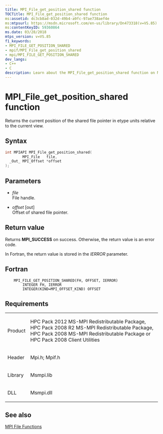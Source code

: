 ```yaml
---
title: MPI_File_get_position_shared function
TOCTitle: MPI_File_get_position_shared function
ms:assetid: dc3cb8ad-032d-49b4-a9fc-97ae738aef4e
ms:mtpsurl: https://msdn.microsoft.com/en-us/library/Dn473318(v=VS.85)
ms:contentKeyID: 59360864
ms.date: 03/28/2018
mtps_version: v=VS.85
f1_keywords:
- MPI_FILE_GET_POSITION_SHARED
- mpif/MPI_File_get_position_shared
- mpi/MPI_FILE_GET_POSITION_SHARED
dev_langs:
- C++
- C
description: Learn about the MPI_File_get_position_shared function on Microsoft's site. Understand its syntax, parameters, return value, and requirements.
---
```


# MPI\_File\_get\_position\_shared function

Returns the current position of the shared file pointer in etype units relative to the current view.

## Syntax

``` c++
int MPIAPI MPI_File_get_position_shared(
        MPI_File   file,
  _Out_ MPI_Offset *offset
);
```

## Parameters

  - *file*  
    File handle.

  - *offset* \[out\]  
    Offset of shared file pointer.

## Return value

Returns **MPI\_SUCCESS** on success. Otherwise, the return value is an error code.

In Fortran, the return value is stored in the *IERROR* parameter.

## Fortran

``` FORTRAN
    MPI_FILE_GET_POSITION_SHARED(FH, OFFSET, IERROR)
        INTEGER FH, IERROR
        INTEGER(KIND=MPI_OFFSET_KIND) OFFSET
```

## Requirements

<table>
<colgroup>
<col  />
<col  />
</colgroup>
<tbody>
<tr class="odd">
<td><p>Product</p></td>
<td><p>HPC Pack 2012 MS-MPI Redistributable Package, HPC Pack 2008 R2 MS-MPI Redistributable Package, HPC Pack 2008 MS-MPI Redistributable Package or HPC Pack 2008 Client Utilities</p></td>
</tr>
<tr class="even">
<td><p>Header</p></td>
<td>Mpi.h;
Mpif.h</td>
</tr>
<tr class="odd">
<td><p>Library</p></td>
<td>Msmpi.lib</td>
</tr>
<tr class="even">
<td><p>DLL</p></td>
<td>Msmpi.dll</td>
</tr>
</tbody>
</table>


## See also

[MPI File Functions](mpi-file-functions.md)

